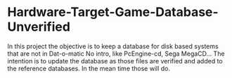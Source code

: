 # Hardware-Target-Game-Database-Unverified

In this project the objective is to keep a database for disk based systems that are not in Dat-o-matic No intro, like PcEngine-cd, Sega MegaCD...
The intention is to update the database as those files are verified and added to the reference databases. In the mean time those will do.
